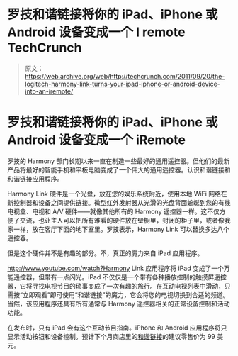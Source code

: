 # 罗技和谐链接将你的 iPad、iPhone 或 Android 设备变成一个 I remote TechCrunch

> 原文：<https://web.archive.org/web/http://techcrunch.com/2011/09/20/the-logitech-harmony-link-turns-your-ipad-iphone-or-android-device-into-an-iremote/>

# 罗技和谐链接将你的 iPad、iPhone 或 Android 设备变成一个 iRemote

罗技的 Harmony 部门长期以来一直在制造一些最好的通用遥控器。但他们的最新产品将最好的智能手机和平板电脑变成了一个伟大的通用遥控器。认识和谐链接和和谐链接应用程序。

Harmony Link 硬件是一个光盘，放在您的娱乐系统附近，使用本地 WiFi 网络在新控制器和设备之间提供链接。微型红外发射器从光滑的光盘背面蜿蜒到您的有线电视盒、电视和 A/V 硬件——就像其他所有的 Harmony 遥控器一样。这不仅方便了交流，也让主人可以把所有难看的硬件放在壁橱里，封闭的柜子里，或者像我家一样，放在客厅下面的地下室里。罗技表示，Harmony Link 可以替换多达八个遥控器。

但是这个硬件并不是有趣的部分。不，真正的魔力来自 iPad 应用程序。

http://www.youtube.com/watch?Harmony Link 应用程序将 iPad 变成了一个万能遥控器，但带有一点闪光。iPad 不仅仅是一个带有各种播放控制的触摸屏遥控器，它将寻找电视节目的琐事变成了一次有趣的旅行。在互动电视列表中滑动，只需按“立即观看”即可使用“和谐链接”的魔力，它会将您的电视切换到合适的频道。当然，该应用程序还具有所有通常与 Harmony 遥控器相关的正常设备控制和活动功能。

在发布时，只有 iPad 会有这个互动节目指南。iPhone 和 Android 应用程序将只显示活动按钮和设备控制。预计下个月商店里的[和谐链接](https://web.archive.org/web/20230205045033/http://www.logitech.com/en-us/tablet-accessories/for-ipad/devices/harmony-link)的建议零售价为 99 美元。